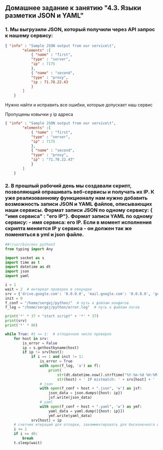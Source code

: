 ## Домашнее задание к занятию "4.3. Языки разметки JSON и YAML"

### 1. Мы выгрузили JSON, который получили через API запрос к нашему сервису:
```json
{ "info" : "Sample JSON output from our service\t",
        "elements" :[
            { "name" : "first",
            "type" : "server",
            "ip" : 7175 
            },
            { "name" : "second",
            "type" : "proxy",
            "ip : 71.78.22.43
            }
        ]
    }
```
Нужно найти и исправить все ошибки, которые допускает наш сервис

Пропущены ковычки у ip адреса
```json
{ "info" : "Sample JSON output from our service\t",
        "elements" :[
            { "name" : "first",
            "type" : "server",
            "ip" : 7175 
            },
            { "name" : "second",
            "type" : "proxy",
            "ip" : "71.78.22.43"
            }
        ]
    }
```

### 2. В прошлый рабочий день мы создавали скрипт, позволяющий опрашивать веб-сервисы и получать их IP. К уже реализованному функционалу нам нужно добавить возможность записи JSON и YAML файлов, описывающих наши сервисы. Формат записи JSON по одному сервису: { "имя сервиса" : "его IP"}. Формат записи YAML по одному сервису: - имя сервиса: его IP. Если в момент исполнения скрипта меняется IP у сервиса - он должен так же поменяться в yml и json файле.
```python
##!/usr/bin/env python3
from typing import Any

import socket as s
import time as t
import datetime as dt
import json
import yaml

i = 1
wait = 2  # интервал проверок в секундах
srv = {'drive.google.com': '0.0.0.0', 'mail.google.com': '0.0.0.0', 'google.com': '0.0.0.0'}
init = 0
f_conf = "/home/sergej/python/"  # путь к файлам конфигов
f_log = "/home/sergej/python/error.log"  # путь к файлам логов

print('*' * 37 + "start script" + '*' * 37)
print(srv)
print('*' * 86)

while True: #1 == 1:  # отладочное число проверок
    for host in srv:
        is_error = False
        ip = s.gethostbyname(host)
        if ip != srv[host]:
            if i == 1 and init != 1:
                is_error = True
                with open(f_log, 'a') as fl:
                    print(
                        str(dt.datetime.now().strftime("%Y-%m-%d %H:%M:%S")) + ' [ERROR] ' +
                        str(host) + ' IP mistmatch: ' + srv[host] + ' ' + ip, file=fl)
                # json
                with open(f_conf + host + ".json", 'w') as jsf:
                    json_data = json.dumps({host: ip})
                    jsf.write(json_data)
                # yaml
                with open(f_conf + host + ".yaml", 'w') as ymf:
                    yaml_data = yaml.dump([{host: ip}])
                    ymf.write(yaml_data)
            srv[host] = ip
    # счетчик итераций для отладки, закомментировать для бесконечного цикла 3 строки
    i += 1
    if i >= 40:
        break
    t.sleep(wait)
```